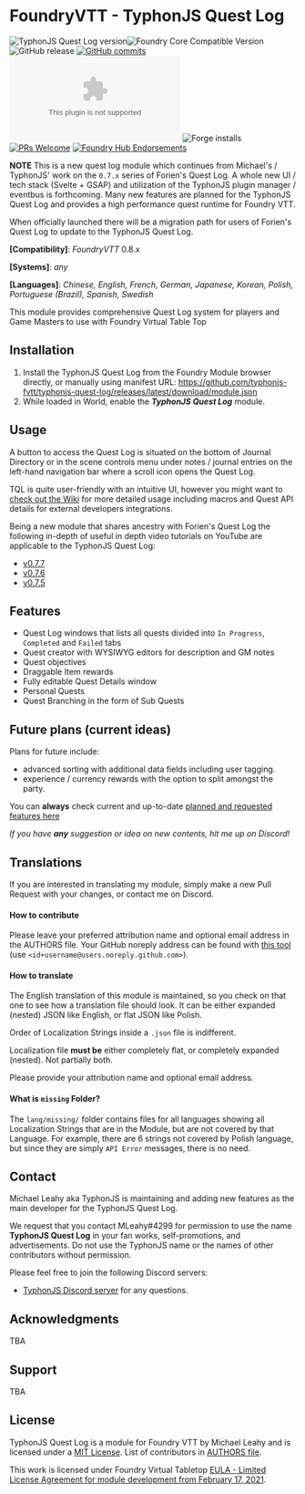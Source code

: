 # FoundryVTT - TyphonJS Quest Log

<img title="TyphonJS Quest Log version" src="https://img.shields.io/badge/dynamic/json?url=https://raw.githubusercontent.com/typhonjs-fvtt/typhonjs-quest-log/master/module.json&label=TyphonJS%27s+Quest+Log+version&query=version&style=flat-square&color=success">![Foundry Core Compatible Version](https://img.shields.io/badge/dynamic/json.svg?url=https%3A%2F%2Fraw.githubusercontent.com%2Ftyphonjs-fvtt%2Ftyphonjs-quest-log%2Fmaster%2Fmodule.json&label=Foundry%20Version&query=$.compatibleCoreVersion&colorB=orange)
![GitHub release](https://img.shields.io/github/release-date/typhonjs-fvtt/typhonjs-quest-log)
[![GitHub commits](https://img.shields.io/github/commits-since/typhonjs-fvtt/typhonjs-quest-log/latest)](https://github.com/typhonjs-fvtt/typhonjs-quest-log/commits/)
![the latest version zip](https://img.shields.io/github/downloads/typhonjs-fvtt/typhonjs-quest-log/latest/module.zip)
![Forge installs](https://img.shields.io/badge/dynamic/json?label=Forge%20Installs&query=package.installs&suffix=%25&url=https%3A%2F%2Fforge-vtt.com%2Fapi%2Fbazaar%2Fpackage%2Ftyphonjs-quest-log)
[![PRs Welcome](https://img.shields.io/badge/PRs-welcome-brightgreen.svg?style=flat-square)](http://makeapullrequest.com)
[![Foundry Hub Endorsements](https://img.shields.io/endpoint?logoColor=white&url=https%3A%2F%2Fwww.foundryvtt-hub.com%2Fwp-json%2Fhubapi%2Fv1%2Fpackage%2Ftyphonjs-quest-log%2Fshield%2Fendorsements)](https://www.foundryvtt-hub.com/package/typhonjs-quest-log/)

**NOTE** This is a new quest log module which continues from Michael's / TyphonJS' work on the `0.7.x` series of 
Forien's Quest Log. A whole new UI / tech stack (Svelte + GSAP) and utilization of the TyphonJS plugin manager / 
eventbus is forthcoming. Many new features are planned for the TyphonJS Quest Log and provides a high performance 
quest runtime for Foundry VTT.

When officially launched there will be a migration path for users of Forien's Quest Log to update to the TyphonJS Quest
Log.

**[Compatibility]**: _FoundryVTT_ 0.8.x

**[Systems]**: _any_

**[Languages]**: _Chinese, English, French, German, Japanese, Korean, Polish, Portuguese (Brazil), Spanish, Swedish_

This module provides comprehensive Quest Log system for players and Game Masters to use with Foundry Virtual Table Top

## Installation

1. Install the TyphonJS Quest Log from the Foundry Module browser directly, or manually using manifest URL: https://github.com/typhonjs-fvtt/typhonjs-quest-log/releases/latest/download/module.json
2. While loaded in World, enable the **_TyphonJS Quest Log_** module.

## Usage

A button to access the Quest Log is situated on the bottom of Journal Directory or in the scene controls menu under notes / journal entries on the left-hand navigation bar where a scroll icon opens the Quest Log.

TQL is quite user-friendly with an intuitive UI, however you might want to [check out the Wiki](https://github.com/typhonjs-fvtt/typhonjs-quest-log/wiki) for more detailed usage including macros and Quest API details for external developers integrations. 

Being a new module that shares ancestry with Forien's Quest Log the following in-depth of useful in depth video tutorials on YouTube are applicable to the TyphonJS Quest Log:
- [v0.7.7](https://youtu.be/lfSYJXVQAcE)
- [v0.7.6](https://youtu.be/Dn2iprrcPpY)
- [v0.7.5](https://youtu.be/cakE2a9MedM)

## Features

- Quest Log windows that lists all quests divided into `In Progress`, `Completed` and `Failed` tabs
- Quest creator with WYSIWYG editors for description and GM notes
- Quest objectives
- Draggable Item rewards
- Fully editable Quest Details window
- Personal Quests
- Quest Branching in the form of Sub Quests

## Future plans (current ideas)

Plans for future include:

- advanced sorting with additional data fields including user tagging.
- experience / currency rewards with the option to split amongst the party.

You can **always** check current and up-to-date [planned and requested features here](https://github.com/typhonjs-fvtt/typhonjs-quest-log/issues?q=is%3Aopen+is%3Aissue+label%3Aenhancement)

_If you have **any** suggestion or idea on new contents, hit me up on Discord!_

## Translations

If you are interested in translating my module, simply make a new Pull Request with your changes, or contact me on Discord.

#### How to contribute

Please leave your preferred attribution name and optional email address in the AUTHORS file. Your GitHub noreply address can be found with [this tool](https://caius.github.io/github_id/) (use `<id+username@users.noreply.github.com>`).

#### How to translate

The English translation of this module is maintained, so you check on that one to see how a translation file should look. It can be either expanded (nested) JSON like English, or flat JSON like Polish.

Order of Localization Strings inside a `.json` file is indifferent.

Localization file **must be** either completely flat, or completely expanded (nested). Not partially both.

Please provide your attribution name and optional email address.

#### What is `missing` Folder?

The `lang/missing/` folder contains files for all languages showing all Localization Strings that are in the Module, but are not covered by that Language. For example, there are 6 strings not covered by Polish language, but since they are simply `API Error` messages, there is no need.

## Contact

Michael Leahy aka TyphonJS is maintaining and adding new features as the main developer for the TyphonJS Quest Log.

We request that you contact MLeahy#4299 for permission to use the name **TyphonJS Quest Log** in your fan works, self-promotions, and advertisements. Do not use the TyphonJS name or the names of other contributors without permission.

Please feel free to join the following Discord servers:
- [TyphonJS Discord server](https://discord.gg/mnbgN8f) for any questions.

## Acknowledgments

TBA

## Support

TBA

## License

TyphonJS Quest Log is a module for Foundry VTT by Michael Leahy and is licensed under a [MIT License](https://github.com/typhonjs-fvtt/typhonjs-quest-log/blob/master/LICENSE). List of contributors in [AUTHORS file](https://github.com/typhonjs-fvtt/typhonjs-quest-log/blob/master/AUTHORS).

This work is licensed under Foundry Virtual Tabletop [EULA - Limited License Agreement for module development from February 17, 2021](https://foundryvtt.com/article/license/).
